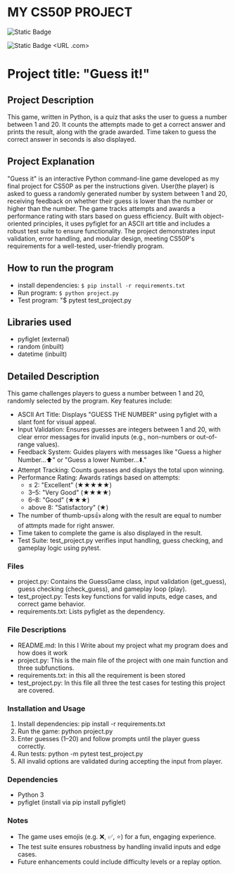 # MY CS50P PROJECT
![Static Badge](https://img.shields.io/badge/My_Name%3A-Shailesh_Ramteke-blue)

![Static Badge](https://img.shields.io/badge/Link_For-YouTube-blue)   <URL .com>
# Project title: "Guess it!"

## Project Description
This game, written in Python, is a quiz that asks the user to guess a number between 1 and 20. It counts the attempts made to get a correct answer and prints the result, along with the grade awarded. Time taken to guess the correct answer in seconds is also displayed.

## Project Explanation
"Guess it" is an interactive Python command-line game developed as my final project for CS50P as per the instructions given. User(the player) is asked to guess a randomly generated number by system between 1 and 20, receiving feedback on whether their guess is lower than the number  or higher than the number. The game tracks attempts and awards a performance rating with stars based on guess efficiency. Built with object-oriented principles, it uses pyfiglet for an ASCII art title and includes a robust test suite to ensure functionality. The project demonstrates input validation, error handling, and modular design, meeting CS50P's requirements for a well-tested, user-friendly program.

## How to run the program
- install dependencies: `$ pip install -r requirements.txt`
- Run program: `$ python project.py`
- Test program: "$ pytest test_project.py

## Libraries used 
- pyfiglet (external)
- random   (inbuilt)
- datetime (inbuilt)


## Detailed Description
This game challenges players to guess a number between 1 and 20, randomly selected by the program. Key features include:

- ASCII Art Title: Displays "GUESS THE NUMBER" using pyfiglet with a slant font for visual appeal.
- Input Validation: Ensures guesses are integers between 1 and 20, with clear error messages for invalid inputs (e.g., non-numbers or out-of-range values).
- Feedback System: Guides players with messages like "Guess a higher Number...⬆️" or "Guess a lower Number...⬇️."
- Attempt Tracking: Counts guesses and displays the total upon winning.
- Performance Rating: Awards ratings based on attempts:
  - ≤ 2: "Excellent" (★★★★★)
  - 3–5: "Very Good" (★★★★)
  - 6–8: "Good" (★★★)
  - above 8: "Satisfactory" (★)
- The number of thumb-ups👍 along with the result are equal to number of attmpts made for right  answer.
- Time taken to complete the game is also displayed in the result. 
- Test Suite: test_project.py verifies input handling, guess checking, and gameplay logic using pytest.

### Files
- project.py: Contains the GuessGame class, input validation (get_guess), guess checking (check_guess), and gameplay loop (play).
- test_project.py: Tests key functions for valid inputs, edge cases, and correct game behavior.
- requirements.txt: Lists pyfiglet as the dependency.

### File Descriptions

- README.md: In this I Write about my project what my program does and how does it work 
- project.py: This is the main file of the project with one main function and three subfunctions.
- requirements.txt: in this all the requirement is been stored
- test_project.py: In this file all three the test cases for testing this project are covered. 

### Installation and Usage
1. Install dependencies: pip install -r requirements.txt
2. Run the game: python project.py
3. Enter guesses (1–20) and follow prompts until the player guess correctly.
4. Run tests: python -m pytest test_project.py
5. All invalid options are validated during accepting the input from player.

### Dependencies
- Python 3
- pyfiglet (install via pip install pyfiglet)

### Notes
- The game uses emojis (e.g. ❌, ✅, ⭐) for a fun, engaging experience.
- The test suite ensures robustness by handling invalid inputs and edge cases.
- Future enhancements could include difficulty levels or a replay option.


